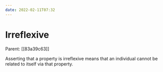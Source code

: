 ```yaml
---
date: 2022-02-11T07:32
---
```


# Irreflexive
Parent: [[83a39c63]]

Asserting that a property is irreflexive means that an individual cannot be related to itself via that property.
